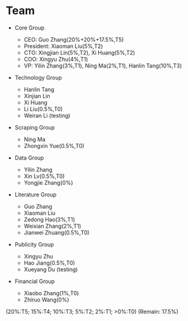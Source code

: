 # Team

- Core Group
  - CEO: Guo Zhang(20%+20%+17.5%,T5) 
  - President: Xiaoman Liu(5%,T2)
  - CTO: Xingjian Lin(5%,T2), Xi Huang(5%,T2)
  - COO: Xingyu Zhu(4%,T1)
  - VP: Yilin Zhang(3%,T1), Ning Ma(2%,T1), Hanlin Tang(10%,T3)
  
- Technology Group
  - Hanlin Tang
  - Xinjian Lin
  - Xi Huang
  - Li Liu(0.5%,T0)
  - Weiran Li (testing)
  
- Scraping Group
  - Ning Ma
  - Zhongxin Yue(0.5%,T0)
  
- Data Group
  - Yilin Zhang
  - Xin Lv(0.5%,T0)
  - Yongjie Zhang(0%)
  
- Literature Group
  - Guo Zhang
  - Xiaoman Liu
  - Zedong Hao(3%,T1)
  - Weixian Zhang(2%,T1)
  - Jianwei Zhuang(0.5%,T0)
  
- Publicity Group
  - Xingyu Zhu
  - Hao Jiang(0.5%,T0)
  - Xueyang Du (testing)
  
- Financial Group
  - Xiaobo Zhang(1%,T0)
  - Zhiruo Wang(0%)
 
(20%:T5; 15%:T4; 10%:T3; 5%:T2; 2%:T1; >0%:T0)
(Remain: 17.5%)
